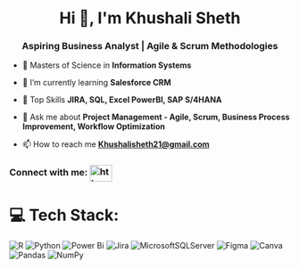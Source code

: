 <h1 align="center">Hi 👋, I'm Khushali Sheth</h1>
<h3 align="center">Aspiring Business Analyst | Agile & Scrum Methodologies</h3>

- 🔭 Masters of Science in **Information Systems**

- 🌱 I’m currently learning **Salesforce CRM**

- 👯 Top Skills **JIRA, SQL, Excel PowerBI, SAP S/4HANA**

- 💬 Ask me about **Project Management - Agile, Scrum, Business Process Improvement, Workflow Optimization**

- 📫 How to reach me **Khushalisheth21@gmail.com**

<h3 align="left">Connect with me:     <a href="https://linkedin.com/in/khushali-sheth21/" target="blank"><img align="center" src="https://raw.githubusercontent.com/rahuldkjain/github-profile-readme-generator/master/src/images/icons/Social/linked-in-alt.svg" alt="https://www.linkedin.com/in/khushali-sheth21/" height="30" width="40" /></a>
</p> </h3>



# 💻 Tech Stack:
![R](https://img.shields.io/badge/r-%23276DC3.svg?style=for-the-badge&logo=r&logoColor=white) ![Python](https://img.shields.io/badge/python-3670A0?style=for-the-badge&logo=python&logoColor=ffdd54) ![Power Bi](https://img.shields.io/badge/power_bi-F2C811?style=for-the-badge&logo=powerbi&logoColor=black) ![Jira](https://img.shields.io/badge/jira-%230A0FFF.svg?style=for-the-badge&logo=jira&logoColor=white) ![MicrosoftSQLServer](https://img.shields.io/badge/Microsoft%20SQL%20Server-CC2927?style=for-the-badge&logo=microsoft%20sql%20server&logoColor=white) ![Figma](https://img.shields.io/badge/figma-%23F24E1E.svg?style=for-the-badge&logo=figma&logoColor=white) ![Canva](https://img.shields.io/badge/Canva-%2300C4CC.svg?style=for-the-badge&logo=Canva&logoColor=white) ![Pandas](https://img.shields.io/badge/pandas-%23150458.svg?style=for-the-badge&logo=pandas&logoColor=white) ![NumPy](https://img.shields.io/badge/numpy-%23013243.svg?style=for-the-badge&logo=numpy&logoColor=white)

